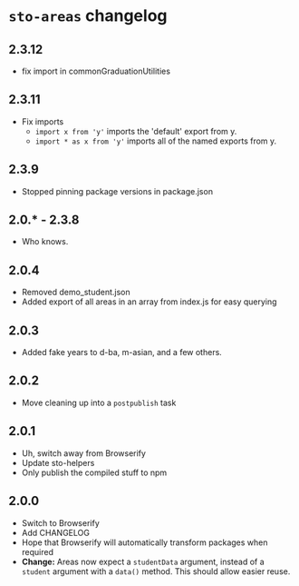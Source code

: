 # `sto-areas` changelog

## 2.3.12
- fix import in commonGraduationUtilities

## 2.3.11
- Fix imports
	- `import x from 'y'` imports the 'default' export from y.
	- `import * as x from 'y'` imports all of the named exports from y.

## 2.3.9
- Stopped pinning package versions in package.json

## 2.0.* - 2.3.8
- Who knows.

## 2.0.4
- Removed demo_student.json
- Added export of all areas in an array from index.js for easy querying

## 2.0.3
- Added fake years to d-ba, m-asian, and a few others.

## 2.0.2
- Move cleaning up into a `postpublish` task

## 2.0.1
- Uh, switch away from Browserify
- Update sto-helpers
- Only publish the compiled stuff to npm

## 2.0.0
- Switch to Browserify
- Add CHANGELOG
- Hope that Browserify will automatically transform packages when required
- **Change:** Areas now expect a `studentData` argument, instead of a `student` argument with a `data()` method. This should allow easier reuse.
